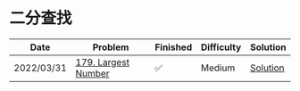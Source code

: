 # 二分查找
| Date       | Problem                                                              | Finished | Difficulty | Solution                                   |
|------------|----------------------------------------------------------------------|----------|------------|--------------------------------------------|
| 2022/03/31 | [179. Largest Number](https://leetcode.com/problems/largest-number/) | ✅    | Medium     | [Solution](./src/order/LargestNumber.java) |
